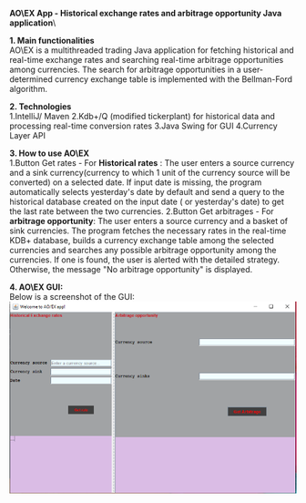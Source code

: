 **AO\EX App - Historical exchange rates and arbitrage opportunity Java application**\

**1. Main functionalities**\
  AO\EX is a multithreaded trading Java application for fetching historical and real-time exchange rates and searching real-time arbitrage   opportunities among currencies. The search for arbitrage opportunities in a user-determined currency exchange table is implemented with   the Bellman-Ford algorithm.

**2. Technologies**\
    1.IntelliJ/ Maven
    2.Kdb+/Q (modified tickerplant) for historical data and processing real-time conversion rates
    3.Java Swing for GUI
    4.Currency Layer API

**3. How to use AO\EX**\
    1.Button Get rates - For **Historical rates** : The user enters a source currency and a sink currency(currency to which 1 unit of the     currency source will be converted) on a selected date. If input date is missing, the program automatically selects yesterday's date by     default and send a query to the historical database created on the input date ( or yesterday's date) to get the last rate between the     two currencies.
    2.Button Get arbitrages - For **arbitrage opportunity**: The user enters a source currency and a basket of sink currencies. The           program fetches the necessary rates in the real-time KDB+ database, builds a currency exchange table among the selected currencies and     searches any possible arbitrage opportunity among the currencies. If one is found, the user is alerted with the detailed strategy.         Otherwise, the message "No arbitrage opportunity" is displayed.

**4. AO\EX GUI:**\
Below is a screenshot of the GUI:\
![alt text](https://github.com/HassiaT/P_Projects/blob/local-experiments/AuxiliaryFiles/APPGUI.PNG)

